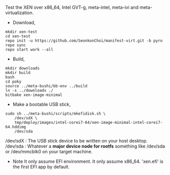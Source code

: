 Test the XEN over x86_64, Intel GVT-g, meta-intel, meta-ivi and meta-virtualization.

* Download,
```
mkdir xen-test
cd xen-test
repo init -u https://github.com/SeonkonChoi/manifest-virt.git -b pyro
repo sync
repo start work --all
```

* Build,
```
mkdir downloads
mkdir build
bash
cd poky
source ../meta-bushi/bb-env ../build
ln -s ../downloads ./
bitbake xen-image-minimal
```

* Make a bootable USB stick,
```
sudo sh ../meta-bushi/scripts/mkefidisk.sh \
    /dev/sdX \
    tmp/deploy/images/intel-corei7-64/xen-image-minimal-intel-corei7-64.hddimg 
    /dev/sda
```
/dev/sdX : The USB stick device to be written on your host desktop.
/dev/sda : Whatever a **major device node for rootfs** something like /dev/sda or /dev/mmcblk0 on your target machine.

* Note
It only assume EFI environment.
It only assume x86_64.
'xen.efi' is the first EFI app by default.
